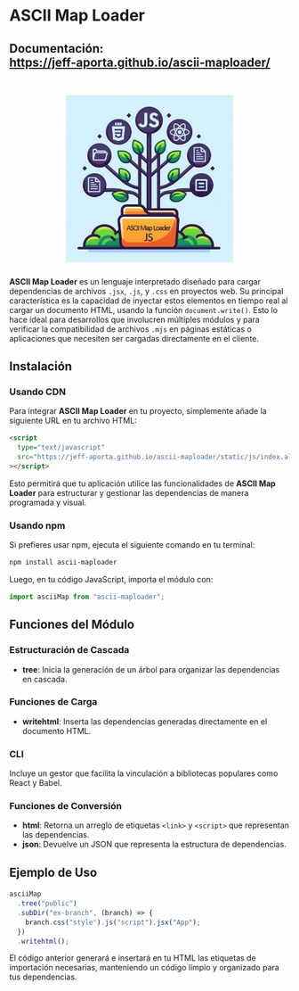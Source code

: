 # ASCII Map Loader

<h2>
    Documentación:
    <br/>
    <a href="https://jeff-aporta.github.io/ascii-maploader/">
        https://jeff-aporta.github.io/ascii-maploader/
        <br/>
        <br/>
        <p align="center">
            <img src="static/img/logo.jpeg" width="300" height="300" />
        </p>
    </a>
</h2>

**ASCII Map Loader** es un lenguaje interpretado diseñado para cargar dependencias de archivos `.jsx`, `.js`, y `.css` en proyectos web. Su principal característica es la capacidad de inyectar estos elementos en tiempo real al cargar un documento HTML, usando la función `document.write()`. Esto lo hace ideal para desarrollos que involucren múltiples módulos y para verificar la compatibilidad de archivos `.mjs` en páginas estáticas o aplicaciones que necesiten ser cargadas directamente en el cliente.

## Instalación

### Usando CDN

Para integrar **ASCII Map Loader** en tu proyecto, simplemente añade la siguiente URL en tu archivo HTML:

```html
<script
  type="text/javascript"
  src="https://jeff-aporta.github.io/ascii-maploader/static/js/index.all.min.js"
></script>
```

Esto permitirá que tu aplicación utilice las funcionalidades de **ASCII Map Loader** para estructurar y gestionar las dependencias de manera programada y visual.

### Usando npm

Si prefieres usar npm, ejecuta el siguiente comando en tu terminal:

```bash
npm install ascii-maploader
```

Luego, en tu código JavaScript, importa el módulo con:

```javascript
import asciiMap from "ascii-maploader";
```

## Funciones del Módulo

### Estructuración de Cascada

- **tree**: Inicia la generación de un árbol para organizar las dependencias en cascada.

### Funciones de Carga

- **writehtml**: Inserta las dependencias generadas directamente en el documento HTML.

### CLI

Incluye un gestor que facilita la vinculación a bibliotecas populares como React y Babel.

### Funciones de Conversión

- **html**: Retorna un arreglo de etiquetas `<link>` y `<script>` que representan las dependencias.
- **json**: Devuelve un JSON que representa la estructura de dependencias.

## Ejemplo de Uso

```javascript
asciiMap
  .tree("public")
  .subDir("ex-branch", (branch) => {
    branch.css("style").js("script").jsx("App");
  })
  .writehtml();
```

El código anterior generará e insertará en tu HTML las etiquetas de importación necesarias, manteniendo un código limpio y organizado para tus dependencias.
